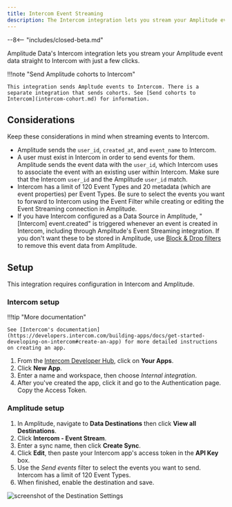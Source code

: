 ```yaml
---
title: Intercom Event Streaming
description: The Intercom integration lets you stream your Amplitude event data to Intercom with just a few clicks.
---
```


--8<-- "includes/closed-beta.md"

Amplitude Data's Intercom integration lets you stream your Amplitude event data straight to Intercom with just a few clicks.

!!!note "Send Amplitude cohorts to Intercom"

    This integration sends Ampltude events to Intercom. There is a separate integration that sends cohorts. See [Send cohorts to Intercom](intercom-cohort.md) for information.

## Considerations

Keep these considerations in mind when streaming events to Intercom.

- Amplitude sends the `user_id`, `created_at`, and `event_name` to Intercom.
- A user must exist in Intercom in order to send events for them. Amplitude sends the event data with the `user_id`, which Intercom uses to associate the event with an existing user within Intercom. Make sure that the Intercom `user_id` and the Amplitude `user_id` match.
- Intercom has a limit of 120 Event Types and 20 metadata (which are event properties) per Event Types. Be sure to select the events you want to forward to Intercom using the Event Filter while creating or editing the Event Streaming connection in Amplitude.
- If you have Intercom configured as a Data Source in Amplitude, "[Intercom] event.created" is triggered whenever an event is created in Intercom, including through Amplitude's Event Streaming integration. If you don't want these to be stored in Amplitude, use [Block & Drop filters](https://help.amplitude.com/hc/en-us/articles/5078869299099-Filter-events-with-block-filters-and-drop-filters) to remove this event data from Amplitude.

## Setup

This integration requires configuration in Intercom and Amplitude.

### Intercom setup

!!!tip "More documentation"

    See [Intercom's documentation](https://developers.intercom.com/building-apps/docs/get-started-developing-on-intercom#create-an-app) for more detailed instructions on creating an app.

1. From the [Intercom Developer Hub](https://developers.intercom.com/), click on **Your Apps**.
2. Click **New App**.
3. Enter a name and workspace, then choose _Internal integration_.
4. After you've created the app, click it and go to the Authentication page. Copy the Access Token.

### Amplitude setup

1. In Amplitude, navigate to **Data Destinations** then click **View all Destinations**.
2. Click **Intercom - Event Stream**.
3. Enter a sync name, then click **Create Sync**.
4. Click **Edit**, then paste your Intercom app's access token in the **API Key** box.
5. Use the _Send events_ filter to select the events you want to send. Intercom has a limit of 120 Event Types.
6. When finished, enable the destination and save.

![screenshot of the Destination Settings ](../../assets/images/integrations-intercom-enable-destination.png)
